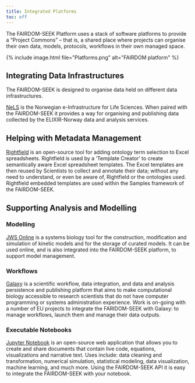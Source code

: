 ```yaml
---
title: Integrated Platforms
toc: off
---
```


The FAIRDOM-SEEK Platform uses a stack of software platforms to provide a “Project Commons” – that is, a shared place where projects 
can organise their own data, models, protocols, workflows in their own managed space.

{% include image.html file="Platforms.png" alt="FAIRDOM platform" %}


## Integrating Data Infrastructures 

The FAIRDOM-SEEK is designed to organise data held on different data infrastructures.

[NeLS](https://nels.bioinfo.no) is the Norwegian e-Infrastructure for Life Sciences. When paired with the FAIRDOM-SEEK it provides a way for organising and publishing data collected by the ELIXIR-Norway data and analysis services.

## Helping with Metadata Management  

[Rightfield](https://rightfield.org.uk) is an open-source tool for adding ontology term selection to Excel spreadsheets. Rightfield is used by a ‘Template Creator’ to create semantically aware Excel spreadsheet templates. The Excel templates are then reused by Scientists to collect and annotate their data; without any need to understand, or even be aware of, Rightfield or the ontologies used. Rightfield embedded templates are used within the Samples framework of the FAIRDOM-SEEK.

## Supporting Analysis and Modelling  

### Modelling 

[JWS Online](https://jjj.mib.ac.uk) is a systems biology tool for the construction, modification and simulation of kinetic models and for the storage of curated models. It can be used online, and is also integrated into the FAIRDOM-SEEK platform, to support model management.

### Workflows 

[Galaxy](https://galaxyproject.org) is  a scientific workflow, data integration, and data and analysis persistence and publishing platform that aims to make computational biology accessible to research scientists that do not have computer programming or systems administration experience. Work is on-going with a number of EU projects to integrate the FARIDOM-SEEK with Galaxy: to manage workflows, launch them and manage their data outputs.

### Executable Notebooks 

[Jupyter Notebook](https://jupyter.org)  is an open-source web application that allows you to create and share documents that contain live code, equations, visualizations and narrative text. Uses include: data cleaning and transformation, numerical simulation, statistical modeling, data visualization, machine learning, and much more. Using the FAIRDOM-SEEK API it is easy to integrate the FAIRDOM-SEEK with your notebook.

